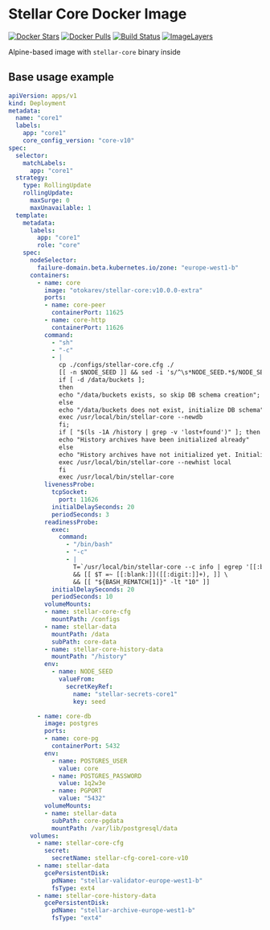 # Stellar Core Docker Image

[![Docker Stars](https://img.shields.io/docker/stars/otokarev/stellar-core.svg)](https://hub.docker.com/r/otokarev/stellar-core/)
[![Docker Pulls](https://img.shields.io/docker/pulls/otokarev/stellar-core.svg)](https://hub.docker.com/r/otokarev/stellar-core/)
[![Build Status](https://travis-ci.org/otokarev/docker-stellar-core.svg?branch=bare)](https://travis-ci.org/otokarev/docker-stellar-core/)
[![ImageLayers](https://images.microbadger.com/badges/image/otokarev/stellar-core.svg)](https://microbadger.com/#/images/otokarev/stellar-core)

Alpine-based image with `stellar-core` binary inside

## Base usage example

```yaml
apiVersion: apps/v1
kind: Deployment
metadata:
  name: "core1"
  labels:
    app: "core1"
    core_config_version: "core-v10"
spec:
  selector:
    matchLabels:
      app: "core1"
  strategy:
    type: RollingUpdate
    rollingUpdate:
      maxSurge: 0
      maxUnavailable: 1
  template:
    metadata:
      labels:
        app: "core1"
        role: "core"
    spec:
      nodeSelector:
        failure-domain.beta.kubernetes.io/zone: "europe-west1-b"
      containers:
        - name: core
          image: "otokarev/stellar-core:v10.0.0-extra"
          ports:
          - name: core-peer
            containerPort: 11625
          - name: core-http
            containerPort: 11626
          command:
            - "sh"
            - "-c"
            - |
              cp ./configs/stellar-core.cfg ./
              [[ -n $NODE_SEED ]] && sed -i 's/^\s*NODE_SEED.*$/NODE_SEED="'$NODE_SEED'"/' /stellar-core.cfg || true;
              if [ -d /data/buckets ];
              then
              echo "/data/buckets exists, so skip DB schema creation";
              else
              echo "/data/buckets does not exist, initialize DB schema";
              exec /usr/local/bin/stellar-core --newdb
              fi;
              if [ "$(ls -1A /history | grep -v 'lost+found')" ]; then
              echo "History archives have been initialized already"
              else
              echo "History archives have not initialized yet. Initialize it."
              exec /usr/local/bin/stellar-core --newhist local
              fi
              exec /usr/local/bin/stellar-core
          livenessProbe:
            tcpSocket:
              port: 11626
            initialDelaySeconds: 20
            periodSeconds: 3
          readinessProbe:
            exec:
              command:
                - "/bin/bash"
                - "-c"
                - |
                  T=`/usr/local/bin/stellar-core --c info | egrep '[[:blank:]]+"age" : [[:digit:]]+,'` \
                  && [[ $T =~ [[:blank:]]([[:digit:]]+), ]] \
                  && [[ "${BASH_REMATCH[1]}" -lt "10" ]]
            initialDelaySeconds: 20
            periodSeconds: 10
          volumeMounts:
          - name: stellar-core-cfg
            mountPath: /configs
          - name: stellar-data
            mountPath: /data
            subPath: core-data
          - name: stellar-core-history-data
            mountPath: "/history"
          env:
            - name: NODE_SEED
              valueFrom:
                secretKeyRef:
                  name: "stellar-secrets-core1"
                  key: seed

        - name: core-db
          image: postgres
          ports:
          - name: core-pg
            containerPort: 5432
          env:
            - name: POSTGRES_USER
              value: core
            - name: POSTGRES_PASSWORD
              value: 1q2w3e
            - name: PGPORT
              value: "5432"
          volumeMounts:
          - name: stellar-data
            subPath: core-pgdata
            mountPath: /var/lib/postgresql/data
      volumes:
        - name: stellar-core-cfg
          secret:
            secretName: stellar-cfg-core1-core-v10
        - name: stellar-data
          gcePersistentDisk:
            pdName: "stellar-validator-europe-west1-b"
            fsType: ext4
        - name: stellar-core-history-data
          gcePersistentDisk:
            pdName: "stellar-archive-europe-west1-b"
            fsType: "ext4"
```
